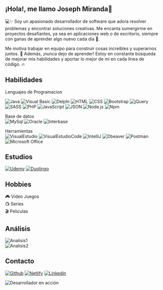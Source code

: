 ## ¡Hola!, me llamo Joseph Miranda👋

💻✨ Soy un apasionado desarrollador de software que adora resolver problemas y encontrar soluciones creativas. Me encanta sumergirme en proyectos desafiantes, ya sea en aplicaciones web o de escritorio, siempre con ganas de aprender algo nuevo cada día 🚀.

Me motiva trabajar en equipo para construir cosas increíbles y superarnos juntos. 🌟 Además, ¡nunca dejo de aprender! Estoy en constante búsqueda de mejorar mis habilidades y aportar lo mejor de mí en cada línea de código. 🔥


## Habilidades
Lenguajes de Programacion
<br>

![Java](https://img.shields.io/badge/Java-ED8B00?style=for-the-badge&logo=openjdk&logoColor=white)
![Visual Basic](https://img.shields.io/badge/visual_basic-512BD4?style=for-the-badge&logo=visualbasic&Color=white)
![Delphi](https://img.shields.io/badge/Delphi-E62431?style=for-the-badge&logo=Delphi&logoColor=white)
![HTML](https://img.shields.io/badge/HTML5-E34F26?style=for-the-badge&logo=html5&logoColor=white)
![CSS](https://img.shields.io/badge/CSS3-1572B6?style=for-the-badge&logo=css3&logoColor=white)
![Bootstrap](https://img.shields.io/badge/Bootstrap-563D7C?style=for-the-badge&logo=bootstrap&logoColor=white)
![jQuery](https://img.shields.io/badge/jQuery-0769AD?style=for-the-badge&logo=jquery&logoColor=white)
![SASS](https://img.shields.io/badge/Sass-CC6699?style=for-the-badge&logo=sass&logoColor=white)
![PHP](https://img.shields.io/badge/PHP-777BB4?style=for-the-badge&logo=php&logoColor=white)
![JavaScript](https://img.shields.io/badge/JavaScript-323330?style=for-the-badge&logo=javascript&logoColor=F7DF1E)
![JSON](https://img.shields.io/badge/json-000000?style=for-the-badge&logo=json&logoColor=white)
![Node.js](https://img.shields.io/badge/Node.js-43853D?style=for-the-badge&logo=node.js&logoColor=white)
![Npm](https://img.shields.io/badge/npm-CB3837?style=for-the-badge&logo=npm&logoColor=red)

Base de datos
<br>
![MySql](https://img.shields.io/badge/MySQL-005C84?style=for-the-badge&logo=mysql&logoColor=white)
![Oracle](https://img.shields.io/badge/Oracle-F80000?style=for-the-badge&logo=Oracle&logoColor=white)
![Interbase](https://img.shields.io/badge/interbase-E62431?style=for-the-badge&logo=Interbase&logoColor=white)

Herramientas
<br>
![VisualEstudio](https://img.shields.io/badge/Visual_Studio-5C2D91?style=for-the-badge&logo=visual%20studio&logoColor=white)
![VisualEstudioCode](https://img.shields.io/badge/Visual_Studio_Code-0078D4?style=for-the-badge&logo=visual%20studio%20code&logoColor=white)
![IntelliJ](https://img.shields.io/badge/IntelliJ_IDEA-000000.svg?style=for-the-badge&logo=intellij-idea&logoColor=white)
![Dbeaver](https://img.shields.io/badge/dbeaver-382923.svg?style=for-the-badge&logo=dbeaver&logoColor=white)
![Postman](https://img.shields.io/badge/postman-FF6C37?style=for-the-badge&logo=postman&logoColor=white)
![Microsoft Office](https://img.shields.io/badge/Microsoft_Office-D83B01?style=for-the-badge&logo=microsoft-office&logoColor=white)

## Estudios
[![Udemy](https://img.shields.io/badge/Udemy-EC5252?style=for-the-badge&logo=Udemy&logoColor=white)](https://www.udemy.com/user/joseph-miranda-8/)
[![Duolingo](https://img.shields.io/badge/Duolingo-58CC02?style=for-the-badge&logo=Duolingo&logoColor=white)](https://es.duolingo.com/profile/Jkatyam52)

## Hobbies
🎮 Video Juegos
<br>
📺 Series
<br>
🎬 Peliculas
<br>

## Análisis
![Analisis1](https://github-readme-stats.vercel.app/api?username=jkatyam52&theme=blue-green)
<br>
![Analisis2](https://github-readme-stats.vercel.app/api/top-langs/?username=jkatyam52&theme=blue-green)

## Contacto
[![Github](https://img.shields.io/badge/GitHub-100000?style=for-the-badge&logo=github&logoColor=white)](https://github.com/jkatyam52)
[![Netlify](https://img.shields.io/badge/Netlify-00C7B7?style=for-the-badge&logo=netlify&logoColor=white)](https://app.netlify.com/teams/jkatyam52/overview)
[![Linkedin](https://img.shields.io/badge/LinkedIn-0077B5?style=for-the-badge&logo=linkedin&logoColor=white)](https://www.linkedin.com/in/jkatyam52/)

![Desarrollador en acción](https://media.giphy.com/media/L1R1tvI9svkIWwpVYr/giphy.gif)

